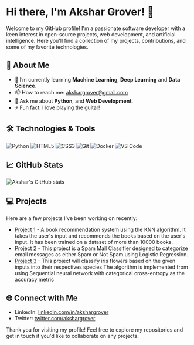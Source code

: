 # Hi there, I'm Akshar Grover! 👋

Welcome to my GitHub profile! I'm a passionate software developer with a keen interest in open-source projects, web development, and artificial intelligence. Here you'll find a collection of my projects, contributions, and some of my favorite technologies.

## 🚀 About Me

- 🌱 I’m currently learning **Machine Learning**, **Deep Learning** and **Data Science**.
- 📫 How to reach me: [akshargrover@gmail.com](mailto:akshargrover@gmail.com)
- 💬 Ask me about **Python**, and **Web Development**.
- ⚡ Fun fact: I love  playing the guitar!

## 🛠️ Technologies & Tools

![Python](https://img.shields.io/badge/-Python-333333?style=flat&logo=python)
![HTML5](https://img.shields.io/badge/-HTML5-333333?style=flat&logo=html5)
![CSS3](https://img.shields.io/badge/-CSS3-333333?style=flat&logo=css3)
![Git](https://img.shields.io/badge/-Git-333333?style=flat&logo=git)
![Docker](https://img.shields.io/badge/-Docker-333333?style=flat&logo=docker)
![VS Code](https://img.shields.io/badge/-VS%20Code-333333?style=flat&logo=visual-studio-code)

## 📈 GitHub Stats

![Akshar's GitHub stats](https://github-readme-stats.vercel.app/api?username=akshargrover&show_icons=true&theme=radical)

## 💻 Projects

Here are a few projects I've been working on recently:

- [Project 1](https://github.com/akshargrover/Book-Recommendation-System) - A book recommendation system using the KNN algorithm. It takes the user's input and recommends the books based on the user's input. It has been trained on a dataset of more than 10000 books.
- [Project 2](https://github.com/akshargrover/Spam-Mail-Classifier) - This project is a Spam Mail Classifier designed to categorize email messages as either Spam or Not Spam using Logistic Regression.
- [Project 3](https://github.com/akshargrover/Iris_Flower-CLassifier) - This project will classify iris flowers based on the given inputs into their respectives species The algorithm is implemented from using Sequential neural network with categorical cross-entropy as the accuracy metric

## 🌐 Connect with Me

- LinkedIn: [linkedin.com/in/akshargrover](https://www.linkedin.com/in/akshargrover)
- Twitter: [twitter.com/akshargrover](https://twitter.com/akshargrover)

<!--
- Personal Website/Blog: [akshargrover.com](https://akshargrover.com)
--->

Thank you for visiting my profile! Feel free to explore my repositories and get in touch if you'd like to collaborate on any projects.
<!--

## 📊 GitHub Stats
![Your GitHub Stats](https://github-readme-stats.vercel.app/api?username=mridulchdry17&show_icons=true&theme=dark&count_private=true)

![GitHub Streak](https://github-readme-streak-stats.herokuapp.com/?user=mridulchdry17&theme=dark)

![Top Languages](https://github-readme-stats.vercel.app/api/top-langs/?username=mridulchdry17&layout=compact&theme=dark)
--->
<!---
ACO3110/ACO3110 is a ✨ special ✨ repository because its `README.md` (this file) appears on your GitHub profile.
You can click the Preview link to take a look at your changes.
--->
